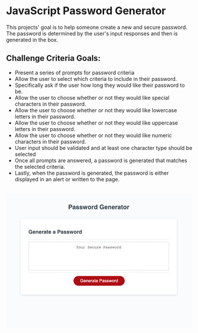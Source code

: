 # JavaScript Password Generator

This projects' goal is to help someone create a new and secure password. The password is determined by the user's input responses and then is generated in the box.

## Challenge Criteria Goals:

- Present a series of prompts for password criteria
- Allow the user to select which criteria to include in their password.
- Specifically ask if the user how long they would like their password to be.
- Allow the user to choose whether or not they would like special characters in their password.
- Allow the user to choose whether or not they would like lowercase letters in their password.
- Allow the user to choose whether or not they would like uppercase letters in their password.
- Allow the user to choose whether or not they would like numeric characters in their password.
- User input should be validated and at least one character type should be selected
- Once all prompts are answered, a password is generated that matches the selected criteria.
- Lastly, when the password is generated, the password is either displayed in an alert or written to the page.

<br/>
<img src="./develop/pass-gen-ss.png" />
